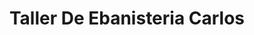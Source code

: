 ---
title: "Taller De Ebanisteria Carlos"
url: /david-sur/taller-de-ebanisteria-carlos/
shop: Möbel
---